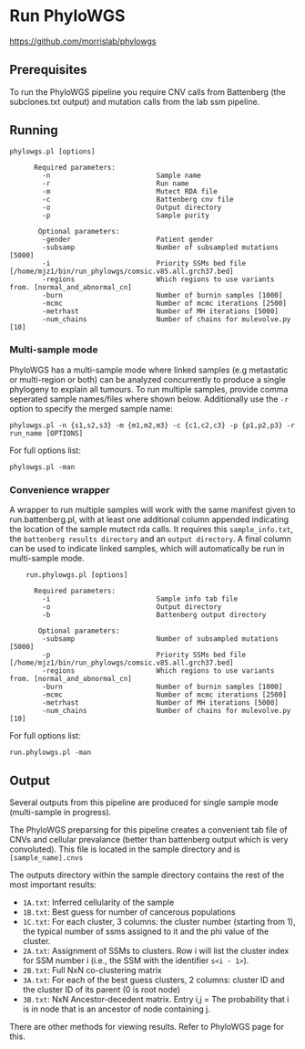 # Run PhyloWGS

https://github.com/morrislab/phylowgs

## Prerequisites

To run the PhyloWGS pipeline you require CNV calls from Battenberg (the subclones.txt output) and mutation calls from the lab ssm pipeline.

## Running
```{bash}
phylowgs.pl [options]

      Required parameters:
        -n                          Sample name
        -r                          Run name
        -m                          Mutect RDA file
        -c                          Battenberg cnv file
        -o                          Output directory
        -p                          Sample purity

       Optional parameters:
        -gender                     Patient gender
        -subsamp                    Number of subsampled mutations [5000]
        -i                          Priority SSMs bed file [/home/mjz1/bin/run_phylowgs/comsic.v85.all.grch37.bed]
        -regions                    Which regions to use variants from. [normal_and_abnormal_cn]
        -burn                       Number of burnin samples [1000]
        -mcmc                       Number of mcmc iterations [2500]
        -metrhast                   Number of MH iterations [5000]
        -num_chains                 Number of chains for mulevolve.py [10]
```

### Multi-sample mode
PhyloWGS has a multi-sample mode where linked samples (e.g metastatic or multi-region or both) can be analyzed concurrently to produce a single phylogeny to explain all tumours.
To run multiple samples, provide comma seperated sample names/files where shown below. Additionally use the `-r` option to specify the merged sample name:

```{bash}
phylowgs.pl -n {s1,s2,s3} -m {m1,m2,m3} -c {c1,c2,c3} -p {p1,p2,p3} -r run_name [OPTIONS]
```

For full options list: 
```{bash}
phylowgs.pl -man
```

### Convenience wrapper
A wrapper to run multiple samples will work with the same manifest given to run.battenberg.pl, with at least one additional column appended indicating the location of the sample mutect rda calls. It requires this `sample_info.txt`, the `battenberg results directory` and an `output directory`. A final column can be used to indicate linked samples, which will automatically be run in multi-sample mode.

```{bash}
    run.phylowgs.pl [options]

      Required parameters:
        -i                          Sample info tab file
        -o                          Output directory
        -b                          Battenberg output directory

       Optional parameters:
        -subsamp                    Number of subsampled mutations [5000]
        -p                          Priority SSMs bed file [/home/mjz1/bin/run_phylowgs/comsic.v85.all.grch37.bed]
        -regions                    Which regions to use variants from. [normal_and_abnormal_cn]
        -burn                       Number of burnin samples [1000]
        -mcmc                       Number of mcmc iterations [2500]
        -metrhast                   Number of MH iterations [5000]
        -num_chains                 Number of chains for mulevolve.py [10]
```

For full options list: 
```{bash}
run.phylowgs.pl -man
```


## Output
Several outputs from this pipeline are produced for single sample mode (multi-sample in progress).

The PhyloWGS preparsing for this pipeline creates a convenient tab file of CNVs and cellular prevalance (better than battenberg output which is very convoluted). This file is located in the sample directory and is `[sample_name].cnvs`

The outputs directory within the sample directory contains the rest of the most important results:

* `1A.txt`: Inferred cellularity of the sample
* `1B.txt`: Best guess for number of cancerous populations
* `1C.txt`: For each cluster, 3 columns: the cluster number (starting from 1),  the typical number of ssms assigned to it and the phi value of the cluster.  
* `2A.txt`: Assignment of SSMs to clusters. Row i will list the cluster index for SSM number i (i.e., the SSM with the identifier `s<i - 1>`).
* `2B.txt`: Full NxN co-clustering matrix
* `3A.txt`: For each of the best guess clusters, 2 columns: cluster ID and the cluster ID of its parent (0 is root node)
* `3B.txt`: NxN Ancestor-decedent matrix. Entry i,j = The probability that i is in node that is an ancestor of node containing j. 

There are other methods for viewing results. Refer to PhyloWGS page for this.